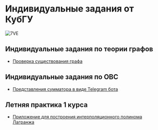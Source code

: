 # Индивидуальные задания от КубГУ

![7VE](https://github.com/OreoLand123/KUBSU_ndividual/assets/115007758/62120be2-be52-4043-a4b3-c70a4e01af2f)

## Индивидуальные задания по теории графов
 - [Проверка существования графа](https://github.com/OreoLand123/KUBSU_ndividual/tree/master/graph%20theory/individual%201)

## Индивидуальные задания по ОВС
 - [Представления сумматора в виде Telegram бота](https://github.com/OreoLand123/KUBSU_ndividual/tree/master/OVS/individual%201)

## Летняя практика 1 курса 
 - [Приложение для построения интерполяционного полинома Лагранжа](https://github.com/OreoLand123/KUBSU_ndividual/tree/master/summer_tasks/task_2) 

